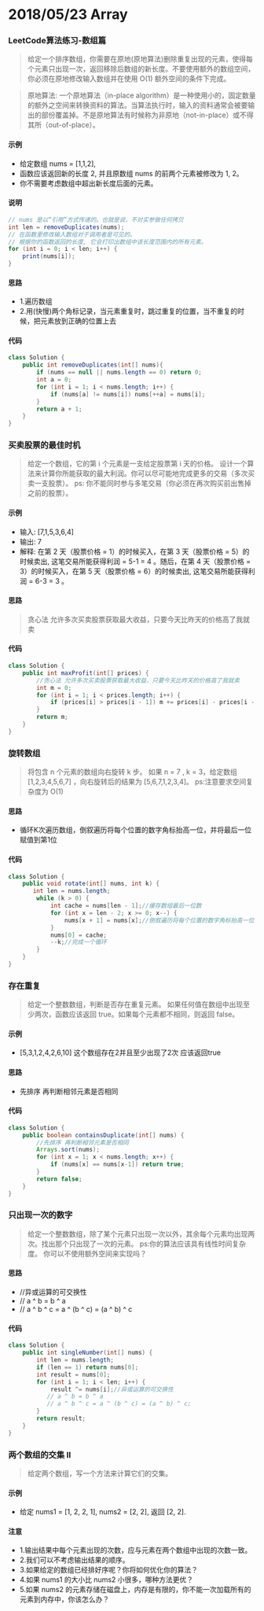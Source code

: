 # 2018/05/23 Array

### LeetCode算法练习-数组篇
>给定一个排序数组，你需要在原地(原地算法)删除重复出现的元素，使得每个元素只出现一次，返回移除后数组的新长度。不要使用额外的数组空间，你必须在原地修改输入数组并在使用 O(1) 额外空间的条件下完成。

> 原地算法: 一个原地算法（in-place algorithm）是一种使用小的，固定数量的额外之空间来转换资料的算法。当算法执行时，输入的资料通常会被要输出的部份覆盖掉。不是原地算法有时候称为非原地（not-in-place）或不得其所（out-of-place）。

#### 示例
+ 给定数组 nums = [1,1,2], 
+ 函数应该返回新的长度 2, 并且原数组 nums 的前两个元素被修改为 1, 2。 
+ 你不需要考虑数组中超出新长度后面的元素。


#### 说明
```java
// nums 是以“引用”方式传递的。也就是说，不对实参做任何拷贝
int len = removeDuplicates(nums);
// 在函数里修改输入数组对于调用者是可见的。
// 根据你的函数返回的长度, 它会打印出数组中该长度范围内的所有元素。
for (int i = 0; i < len; i++) {
    print(nums[i]);
}
```

#### 思路
+ 1.遍历数组
+ 2.用(快慢)两个角标记录，当元素重复时，跳过重复的位置，当不重复的时候，把元素放到正确的位置上去

#### 代码
```java
class Solution {
    public int removeDuplicates(int[] nums){ 
        if (nums == null || nums.length == 0) return 0;
        int a = 0;
        for (int i = 1; i < nums.length; i++) {
            if (nums[a] != nums[i]) nums[++a] = nums[i];
        }
        return a + 1;
    }
}
```

### 买卖股票的最佳时机
> 给定一个数组，它的第 i 个元素是一支给定股票第 i 天的价格。
> 设计一个算法来计算你所能获取的最大利润。你可以尽可能地完成更多的交易（多次买卖一支股票）。
> ps: 你不能同时参与多笔交易（你必须在再次购买前出售掉之前的股票）。

#### 示例

+ 输入: [7,1,5,3,6,4]
+ 输出: 7
+ 解释: 在第 2 天（股票价格 = 1）的时候买入，在第 3 天（股票价格 = 5）的时候卖出, 这笔交易所能获得利润 = 5-1 = 4 。随后，在第 4 天（股票价格 = 3）的时候买入，在第 5 天（股票价格 = 6）的时候卖出, 这笔交易所能获得利润 = 6-3 = 3 。

#### 思路
> 贪心法 允许多次买卖股票获取最大收益，只要今天比昨天的价格高了我就卖

#### 代码
```java
class Solution {
    public int maxProfit(int[] prices) {
        //贪心法 允许多次买卖股票获取最大收益，只要今天比昨天的价格高了我就卖
        int m = 0;
        for (int i = 1; i < prices.length; i++) {
            if (prices[i] > prices[i - 1]) m += prices[i] - prices[i - 1];
        }
        return m;
    }
}
```

### 旋转数组
> 将包含 n 个元素的数组向右旋转 k 步。
> 如果 n = 7 , k = 3，给定数组 [1,2,3,4,5,6,7] ，向右旋转后的结果为 [5,6,7,1,2,3,4]。
> ps:注意要求空间复杂度为 O(1)

#### 思路
+ 循环K次遍历数组，倒叙遍历将每个位置的数字角标抬高一位，并将最后一位赋值到第1位

#### 代码
```java
class Solution {
    public void rotate(int[] nums, int k) {
       int len = nums.length;
        while (k > 0) {
            int cache = nums[len - 1];//缓存数组最后一位数
            for (int x = len - 2; x >= 0; x--) {
                nums[x + 1] = nums[x];//倒叙遍历将每个位置的数字角标抬高一位
            }
            nums[0] = cache;
            --k;//完成一个循环
        }
    }
}
```

### 存在重复
> 给定一个整数数组，判断是否存在重复元素。
> 如果任何值在数组中出现至少两次，函数应该返回 true。如果每个元素都不相同，则返回 false。

#### 示例
+ [5,3,1,2,4,2,6,10] 这个数组存在2并且至少出现了2次 应该返回true

#### 思路
+ 先排序 再判断相邻元素是否相同

#### 代码
```java
class Solution {
    public boolean containsDuplicate(int[] nums) {
        //先排序 再判断相邻元素是否相同
        Arrays.sort(nums);
        for (int x = 1; x < nums.length; x++) {
            if (nums[x] == nums[x-1]) return true;
        }
        return false;
    }
}
```

### 只出现一次的数字
> 给定一个整数数组，除了某个元素只出现一次以外，其余每个元素均出现两次。找出那个只出现了一次的元素。
> ps:你的算法应该具有线性时间复杂度。 你可以不使用额外空间来实现吗？

#### 思路
+ //异或运算的可交换性 
+ // a ^ b = b ^ a
+ // a ^ b ^ c = a ^ (b ^ c) = (a ^ b) ^ c

#### 代码
```java
class Solution {
    public int singleNumber(int[] nums) {
        int len = nums.length;
        if (len == 1) return nums[0];
        int result = nums[0];
        for (int i = 1; i < len; i++) {
            result ^= nums[i];//异或运算的可交换性 
           // a ^ b = b ^ a
           // a ^ b ^ c = a ^ (b ^ c) = (a ^ b) ^ c;
        }
        return result;
    }
}
```

### 两个数组的交集 II
> 给定两个数组，写一个方法来计算它们的交集。

#### 示例
+ 给定 nums1 = [1, 2, 2, 1], nums2 = [2, 2], 返回 [2, 2].

#### 注意
+ 1.输出结果中每个元素出现的次数，应与元素在两个数组中出现的次数一致。
+ 2.我们可以不考虑输出结果的顺序。
+ 3.如果给定的数组已经排好序呢？你将如何优化你的算法？
+ 4.如果 nums1 的大小比 nums2 小很多，哪种方法更优？
+ 5.如果 nums2 的元素存储在磁盘上，内存是有限的，你不能一次加载所有的元素到内存中，你该怎么办？

